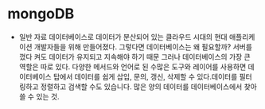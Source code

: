 # mongoDB

- 일반 자료 데이터베이스로 데이터가 분산되어 있는 클라우드 시대의 현대 애플리케이션 개발자들을 위해 만들어졌다.
  그렇다면 데이터베이스는 왜 필요할까?
  서버를 껐다 켜도 데이터가 유지되고 지속해야 하기 때문
  그러나 데이터베이스의 가장 큰 역할은 따로 있다.
  다양한 메서드와 언어로 된 수많은 도구와 레이어를 사용하면 데이터베이스 탑에서 데이터를 쉽게 삽입, 문의, 갱신, 삭제할 수 있다.데이터를 필터링하고 정렬하고 검색할 수도 있습니다. 많은 양의 데이터를 데이터베이스에서 찾아 쓸 수 있는 것.
